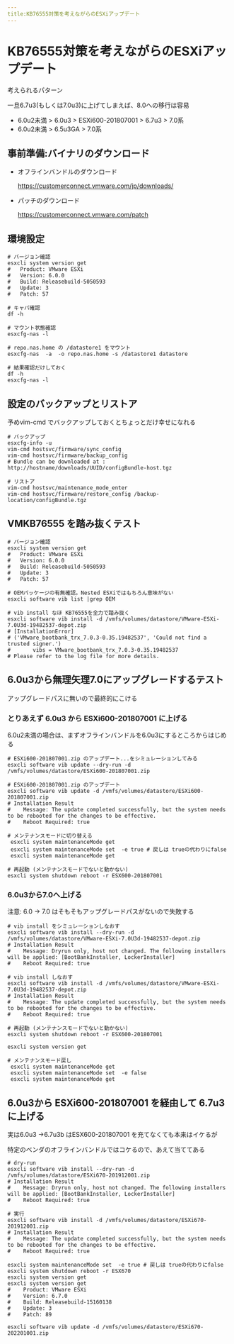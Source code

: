 ```yaml
---
title:KB76555対策を考えながらのESXiアップデート
---
```

# KB76555対策を考えながらのESXiアップデート

考えられるパターン

一旦6.7u3(もしくは7.0u3)に上げてしまえば、8.0への移行は容易

- 6.0u2未満 > 6.0u3 > ESXi600-201807001 > 6.7u3 > 7.0系
- 6.0u2未満 > 6.5u3GA > 7.0系


## 事前準備:バイナリのダウンロード

- オフラインバンドルのダウンロード

  https://customerconnect.vmware.com/jp/downloads/
- パッチのダウンロード

  https://customerconnect.vmware.com/patch

## 環境設定

```
# バージョン確認
esxcli system version get
#   Product: VMware ESXi
#   Version: 6.0.0
#   Build: Releasebuild-5050593
#   Update: 3
#   Patch: 57

# キャパ確認
df -h

# マウント状態確認
esxcfg-nas -l

# repo.nas.home の /datastore1 をマウント
esxcfg-nas  -a  -o repo.nas.home -s /datastore1 datastore

# 結果確認だけしておく
df -h
esxcfg-nas -l
```

## 設定のバックアップとリストア

予めvim-cmd でバックアップしておくとちょっとだけ幸せになれる

```
# バックアップ
esxcfg-info -u
vim-cmd hostsvc/firmware/sync_config
vim-cmd hostsvc/firmware/backup_config
# Bundle can be downloaded at : http://hostname/downloads/UUID/configBundle-host.tgz

# リストア
vim-cmd hostsvc/maintenance_mode_enter
vim-cmd hostsvc/firmware/restore_config /backup-location/configBundle.tgz
```


## VMKB76555 を踏み抜くテスト 

```
# バージョン確認
esxcli system version get
#   Product: VMware ESXi
#   Version: 6.0.0
#   Build: Releasebuild-5050593
#   Update: 3
#   Patch: 57

# OEMパッケージの有無確認。Nested ESXiではもちろん意味がない
esxcli software vib list |grep OEM

# vib install なほ KB76555を全力で踏み抜く
esxcli software vib install -d /vmfs/volumes/datastore/VMware-ESXi-7.0U3d-19482537-depot.zip
# [InstallationError]
# ('VMware_bootbank_trx_7.0.3-0.35.19482537', 'Could not find a trusted signer.')
#       vibs = VMware_bootbank_trx_7.0.3-0.35.19482537
# Please refer to the log file for more details.
```

## 6.0u3から無理矢理7.0にアップグレードするテスト

アップグレードパスに無いので最終的にこける

### とりあえず 6.0u3 から ESXi600-201807001 に上げる

6.0u2未満の場合は、まずオフラインバンドルを6.0u3にするところからはじめる

```
# ESXi600-201807001.zip のアップデート...をシミュレーションしてみる
esxcli software vib update --dry-run -d /vmfs/volumes/datastore/ESXi600-201807001.zip

# ESXi600-201807001.zip のアップデート
esxcli software vib update -d /vmfs/volumes/datastore/ESXi600-201807001.zip
# Installation Result
#    Message: The update completed successfully, but the system needs to be rebooted for the changes to be effective.
#    Reboot Required: true

# メンテナンスモードに切り替える
 esxcli system maintenanceMode get
 esxcli system maintenanceMode set  -e true # 戻しは trueの代わりにfalse
 esxcli system maintenanceMode get

# 再起動 (メンテナンスモードでないと動かない)
esxcli system shutdown reboot -r ESX600-201807001
```

### 6.0u3から7.0へ上げる

注意: 6.0 → 7.0 はそもそもアップグレードパスがないので失敗する

```
# vib install をシミュレーションしなおす
esxcli software vib install --dry-run -d /vmfs/volumes/datastore/VMware-ESXi-7.0U3d-19482537-depot.zip
# Installation Result
#    Message: Dryrun only, host not changed. The following installers will be applied: [BootBankInstaller, LockerInstaller]
#    Reboot Required: true

# vib install しなおす
esxcli software vib install -d /vmfs/volumes/datastore/VMware-ESXi-7.0U3d-19482537-depot.zip
# Installation Result
#    Message: The update completed successfully, but the system needs to be rebooted for the changes to be effective.
#    Reboot Required: true

# 再起動 (メンテナンスモードでないと動かない)
esxcli system shutdown reboot -r ESX600-201807001

esxcli system version get

# メンテナンスモード戻し
 esxcli system maintenanceMode get
 esxcli system maintenanceMode set  -e false
 esxcli system maintenanceMode get
```

## 6.0u3から ESXi600-201807001 を経由して 6.7u3に上げる

実は6.0u3 →6.7u3b はESX600-201807001 を充てなくても本来はイケるが

特定のベンダのオフラインバンドルではコケるので、あえて当ててある

```
# dry-run
esxcli software vib install --dry-run -d /vmfs/volumes/datastore/ESXi670-201912001.zip
# Installation Result
#    Message: Dryrun only, host not changed. The following installers will be applied: [BootBankInstaller, LockerInstaller]
#    Reboot Required: true
   
# 実行
esxcli software vib install -d /vmfs/volumes/datastore/ESXi670-201912001.zip
# Installation Result
#    Message: The update completed successfully, but the system needs to be rebooted for the changes to be effective.
#    Reboot Required: true

esxcli system maintenanceMode set  -e true # 戻しは trueの代わりにfalse
esxcli system shutdown reboot -r ESX670
esxcli system version get
esxcli system version get
#    Product: VMware ESXi
#    Version: 6.7.0
#    Build: Releasebuild-15160138
#    Update: 3
#    Patch: 89

esxcli software vib update -d /vmfs/volumes/datastore/ESXi670-202201001.zip
```

